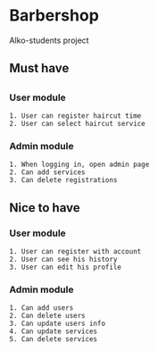 
# Barbershop
Alko-students project

## Must have

##
### User module
    1. User can register haircut time
    2. User can select haircut service
    
    
### Admin module
    1. When logging in, open admin page 
    2. Can add services
    3. Can delete registrations
    


## Nice to have

### User module
    1. User can register with account
    2. User can see his history
    3. User can edit his profile
    
### Admin module
    1. Can add users
    2. Can delete users
    3. Can update users info
    4. Can update services
    5. Can delete services
    
